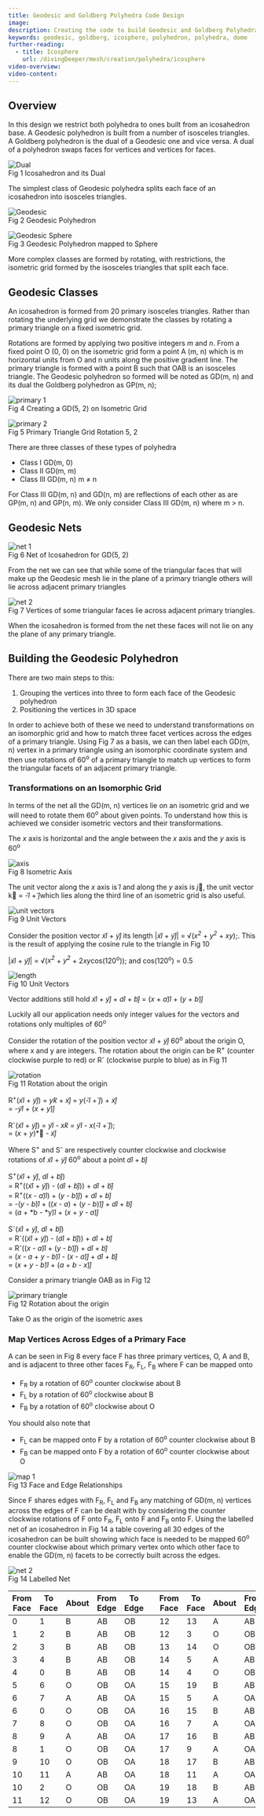 ```yaml
---
title: Geodesic and Goldberg Polyhedra Code Design
image: 
description: Creating the code to build Geodesic and Goldberg Polyhedra
keywords: geodesic, goldberg, icosphere, polyhedron, polyhedra, dome
further-reading:
  - title: Icosphere
    url: /divingDeeper/mesh/creation/polyhedra/icosphere
video-overview:
video-content:
---
```


## Overview
In this design we restrict both polyhedra to ones built from an icosahedron base. A Geodesic polyhedron is built from a number of isosceles triangles. A Goldberg polyhedron is the dual of a Geodesic one and vice versa. A dual of a polyhedron swaps faces for vertices and vertices for faces.

![Dual](/img/snippets/geo1.png)  
Fig 1 Icosahedron and its Dual

The simplest class of Geodesic polyhedra splits each face of an icosahedron into isosceles triangles.

![Geodesic](/img/snippets/geo2.png)  
Fig 2 Geodesic Polyhedron

![Geodesic Sphere](/img/snippets/geo3.png)  
Fig 3 Geodesic Polyhedron mapped to Sphere

More complex classes are formed by rotating, with restrictions, the isometric grid formed by the isosceles triangles that split each face.

## Geodesic Classes

An icosahedron is formed from 20 primary isosceles triangles. Rather than rotating the underlying grid we demonstrate the classes by rotating a primary triangle on a fixed isometric grid.

Rotations are formed by applying two positive integers *m* and *n*. From a fixed point O (0, 0) on the isometric grid form a point A (m, n) which is m horizontal units from O and n units along the positive gradient line. The primary triangle is formed with a point B such that OAB is an isosceles triangle. The Geodesic polyhedron so formed will be noted as GD(m, n) and its dual the Goldberg polyhedron as GP(m, n);

![primary 1](/img/snippets/geo5.png)  
Fig 4 Creating a GD(5, 2) on Isometric Grid

![primary 2](/img/snippets/geo6.png)  
Fig 5 Primary Triangle Grid Rotation 5, 2

There are three classes of these types of polyhedra

* Class I GD(m, 0)  
* Class II GD(m, m)  
* Class III GD(m, n) m &ne; n

For Class III GD(m, n) and GD(n, m) are reflections of each other as are GP(m, n) and GP(n, m). We only consider Class III GD(m, n) where m > n.

## Geodesic Nets

![net 1](/img/snippets/geo4.png)  
Fig 6 Net of Icosahedron for GD(5, 2)

From the net we can see that while some of the triangular faces that will make up the Geodesic mesh lie in the plane of a primary triangle others will lie across adjacent primary triangles

![net 2](/img/snippets/geo7.png)  
Fig 7 Vertices of some triangular faces lie across adjacent primary triangles.

When the icosahedron is formed from the net these faces will not lie on any the plane of any primary triangle.

## Building the Geodesic Polyhedron

There are two main steps to this:

1. Grouping the vertices into three to form each face of the Geodesic polyhedron
2. Positioning the vertices in 3D space

In order to achieve both of these we need to understand transformations on an isomorphic grid and how to match three facet vertices across the edges of a primary triangle. Using Fig 7 as a basis, we can then label each GD(m, n) vertex in a primary triangle using an isomorphic coordinate system and then use rotations of 60<sup>o</sup> of a primary triangle to match up vertices to form the triangular facets of an adjacent primary triangle.

### Transformations on an Isomorphic Grid

In terms of the net all the GD(m, n) vertices lie on an isometric grid and we will need to rotate them 60<sup>o</sup> about given points. To understand how this is achieved we consider isometric vectors and their transformations.

The *x* axis is horizontal and the angle between the *x* axis and the *y* axis is 60<sup>o</sup> 

![axis](/img/snippets/geo11.png)  
Fig 8 Isometric Axis

The unit vector along the *x* axis is *i*&#8407; and along the *y* axis is *j*&#8407;, the unit vector k&#8407; = -*i*&#8407; + *j*&#8407;which lies along the third line of an isometric grid is also useful.

![unit vectors](/img/snippets/geo12.png)  
Fig 9 Unit Vectors

Consider the position vector *xi*&#8407; + *yj*&#8407; its length |*xi*&#8407; + *yj*&#8407;| = &radic;(*x<sup>2</sup>* + *y<sup>2</sup>* + *xy*);. This is the result of applying the cosine rule to the triangle in Fig 10 

|*xi*&#8407; + *yj*&#8407;| = &radic;(*x<sup>2</sup>* + *y<sup>2</sup>* + 2*xy*cos(120<sup>o</sup>)); and cos(120<sup>o</sup>) = 0.5

![length](/img/snippets/geo13.png)  
Fig 10 Unit Vectors

Vector additions still hold *xi*&#8407; + *yj*&#8407; + *ai*&#8407; + *bj*&#8407; = (*x* + *a*)*i*&#8407; + (*y* + *b*)*j*&#8407;

Luckily all our application needs only integer values for the vectors and rotations only multiples of 60<sup>o</sup>

Consider the rotation of the position vector *xi*&#8407; + *yj*&#8407; 60<sup>o</sup> about the origin O, where x and y are integers. The rotation about the origin can be R<sup>+</sup> (counter clockwise purple to red) or R<sup>-</sup> (clockwise purple to blue) as in Fig 11

![rotation](/img/snippets/geo14.png)  
Fig 11 Rotation about the origin

R<sup>+</sup>(*xi*&#8407; + *yj*&#8407;) = *yk*&#8407; + *xj*&#8407; = *y*(-*i*&#8407; + *j*&#8407;) + *xj*&#8407;  
= -*yi*&#8407; + (*x* + *y*)*j*&#8407;

R<sup>-</sup>(*xi*&#8407; + *yj*&#8407;) = *yi*&#8407; - *xk*&#8407; = *yi*&#8407; - *x*(-*i*&#8407; + *j*&#8407;);  
= (*x* + *y*)*&#8407; - *xj*&#8407;

Where S<sup>+</sup> and S<sup>-</sup> are respectively counter clockwise and clockwise rotations of *xi*&#8407; + *yj*&#8407;  60<sup>o</sup> about a point *ai*&#8407; + *bj*&#8407; 

S<sup>+</sup>(*xi*&#8407; + *yj*&#8407;, *ai*&#8407; + *bj*&#8407;)  
= R<sup>+</sup>((*xi*&#8407; + *yj*&#8407;) - (*ai*&#8407; + *bj*&#8407;)) + *ai*&#8407; + *bj*&#8407;  
= R<sup>+</sup>((*x* - *a*)*i*&#8407;) + (*y* - *b*)*j*&#8407;) + *ai*&#8407; + *bj*&#8407;   
= -(*y* - *b*)*i*&#8407; + ((*x* - *a*) + (*y* - *b*))*j*&#8407; + *ai*&#8407; + *bj*&#8407;  
= (*a* + *b - *y)*i*&#8407; + (*x* + *y* - *a*)*j*&#8407;

S<sup>-</sup>(*xi*&#8407; + *yj*&#8407;, *ai*&#8407; + *bj*&#8407;)  
= R<sup>-</sup>((*xi*&#8407; + *yj*&#8407;) - (*ai*&#8407; + *bj*&#8407;)) + *ai*&#8407; + *bj*&#8407;    
= R<sup>-</sup>((*x* - *a*)*i*&#8407; + (*y* - *b*)*j*&#8407;) + *ai*&#8407; + *bj*&#8407;  
= (*x* - *a* + *y* - *b*)*i*&#8407; - (*x* - *a*)*j*&#8407; + *ai*&#8407; + *bj*&#8407;  
= (*x* + *y* - *b*)*i*&#8407; + (*a* + *b* - *x*)*j*&#8407;

Consider a primary triangle OAB as in Fig 12

![primary triangle](/img/snippets/geo15.png)  
Fig 12 Rotation about the origin

Take O as the origin of the isometric axes

### Map Vertices Across Edges of a Primary Face

A can be seen in Fig 8 every face F has three primary vertices, O, A and B, and is adjacent to three other faces F<sub>R</sub>, F<sub>L</sub>, F<sub>B</sub> where F can be mapped onto 
* F<sub>R</sub> by a rotation of 60<sup>o</sup> counter clockwise about B
* F<sub>L</sub> by a rotation of 60<sup>o</sup> clockwise about B
* F<sub>B</sub> by a rotation of 60<sup>o</sup> clockwise about O

You should also note that 
* F<sub>L</sub> can be mapped onto F by a rotation of 60<sup>o</sup> counter clockwise about B
* F<sub>B</sub> can be mapped onto F by a rotation of 60<sup>o</sup> counter clockwise about O


![map 1](/img/snippets/geo10.png)  
Fig 13 Face and Edge Relationships 

Since F shares edges with F<sub>R</sub>, F<sub>L</sub> and F<sub>B</sub> any matching of GD(m, n) vertices across the edges of F can be dealt with by considering the counter clockwise rotations of F onto F<sub>R</sub>, F<sub>L</sub> onto F and F<sub>B</sub> onto F. Using the labelled net of an icosahedron in Fig 14 a table covering all 30 edges of the icosahedron can be built showing which face is needed to be mapped 60<sup>o</sup> counter clockwise about which primary vertex onto which other face to enable the GD(m, n) facets to be correctly built across the edges.

![net 2](/img/snippets/geo9.png)  
Fig 14 Labelled Net

| From Face	| To Face	| About |	From Edge |	To Edge | | From Face	| To Face	| About |	From Edge |	To Edge |
| ----| ----	| ---- |	---- |	---- | ---- | ----| ----	| ---- |	---- |	---- |
| 0 | 1 | B | AB | OB | | 12 | 13 | A | AB | OA |
| 1 | 2 | B | AB | OB | | 12 | 3 | O | OB | OA |
| 2 | 3 | B | AB | OB | | 13 | 14 | O | OB | OA |
| 3 | 4 | B | AB | OB | | 14 | 5 | A | AB | OA |
| 4 | 0 | B | AB | OB | | 14 | 4 | O | OB | OA |
| 5 | 6 | O | OB | OA | | 15 | 19 | B | AB | OB |
| 6 | 7 | A | AB | OA | | 15 | 5 | A | OA | AB |
| 6 | 0 | O | OB | OA | | 16 | 15 | B | AB | OB |
| 7 | 8 | O | OB | OA | | 16 | 7 | A | OA | AB |
| 8 | 9 | A | AB | OA | | 17 | 16 | B | AB | OB |
| 8 | 1 | O | OB | OA | | 17 | 9 | A | OA | AB |
| 9 | 10 | O | OB | OA | | 18 | 17 | B | AB | OB |
| 10 | 11 | A | AB | OA | | 18 | 11 | A | OA | AB |
| 10 | 2 | O | OB | OA | | 19 | 18 | B | AB | OB |
| 11 | 12 | O | OB | OA | | 19 | 13 | A | OA | AB |
















